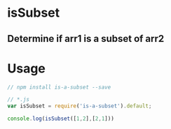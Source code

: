 # isSubset
##  Determine if arr1 is a subset of arr2

# Usage
```javascript
// npm install is-a-subset --save

// *.js
var isSubset = require('is-a-subset').default;

console.log(isSubset([1,2],[2,1]))
```
